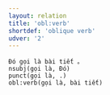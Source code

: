 ```yaml
---
layout: relation
title: 'obl:verb'
shortdef: 'oblique verb'
udver: '2'
---
```


~~~ sdparse
Đó gọi là bài tiết 。
nsubj(gọi là, Đó)
punct(gọi là, .)
obl:verb(gọi là, bài tiết)
~~~

<!-- Interlanguage links updated Út 9. května 2023, 20:04:30 CEST -->
